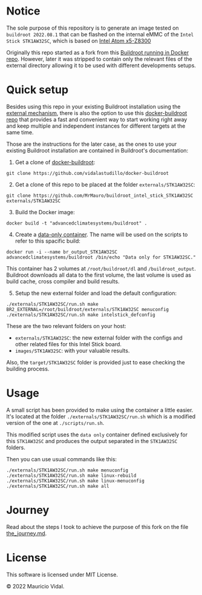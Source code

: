 # Notice

The sole purpose of this repository is to generate an image tested on `buildroot 2022.08.1` that can be flashed on the internal eMMC of the `Intel Stick STK1AW32SC`, which is based on [Intel Atom x5-Z8300][is_spec]

Originally this repo started as a fork from this [Buildroot running in Docker repo][original_docker_buildroot_repo]. However, later it was stripped to contain only the relevant files of the external directory allowing it to be used with different developments setups.


# Quick setup

Besides using this repo in your existing Buildroot installation using the [external mechanism][br2_external], there is also the option to use this [docker-buildroot repo][docker_buildroot] that provides a fast and convenient way to start working right away and keep multiple and independent instances for different targets at the same time.

Those are the instructions for the later case, as the ones to use your existing Buildroot installation are contained in Buildroot's documentation:

1. Get a clone of [docker-buildroot][docker_buildroot]:

``` shell
git clone https://github.com/vidalastudillo/docker-buildroot
```

2. Get a clone of this repo to be placed at the folder `externals/STK1AW32SC`:

``` shell
git clone https://github.com/MrMauro/buildroot_intel_stick_STK1AW32SC externals/STK1AW32SC
```

3. Build the Docker image:

``` shell
docker build -t "advancedclimatesystems/buildroot" .
```

4. Create a [data-only container][data-only]. The name will be used on the scripts to refer to this spacific build:

``` shell
docker run -i --name br_output_STK1AW32SC advancedclimatesystems/buildroot /bin/echo "Data only for STK1AW32SC."
```

This container has 2 volumes at `/root/buildroot/dl` and `/buildroot_output`.
Buildroot downloads all data to the first volume, the last volume is used as build cache, cross compiler and build results.

5. Setup the new external folder and load the default configuration:

``` shell
./externals/STK1AW32SC/run.sh make BR2_EXTERNAL=/root/buildroot/externals/STK1AW32SC menuconfig
./externals/STK1AW32SC/run.sh make intelstick_defconfig
```

These are the two relevant folders on your host:

- `externals/STK1AW32SC`: the new external folder with the configs and other related files for this Intel Stick board.
- `images/STK1AW32SC`: with your valuable results.

Also, the `target/STK1AW32SC` folder is provided just to ease checking the building process.


# Usage

A small script has been provided to make using the container a little easier.
It's located at the folder `./externals/STK1AW32SC/run.sh` which is a modified version of the one at `./scripts/run.sh`.

This modified script uses the `data only` container defined exclusively for this `STK1AW32SC` and produces the output separated in the `STK1AW32SC` folders.

Then you can use usual commands like this:

``` shell
./externals/STK1AW32SC/run.sh make menuconfig
./externals/STK1AW32SC/run.sh make linux-rebuild
./externals/STK1AW32SC/run.sh make linux-menuconfig
./externals/STK1AW32SC/run.sh make all
```


# Journey

Read about the steps I took to achieve the purpose of this fork on the file [the_journey.md][journey].


# License

This software is licensed under MIT License.

&copy; 2022 Mauricio Vidal.

[docker_buildroot]:https://github.com/vidalastudillo/docker-buildroot
[original_docker_buildroot_repo]:https://github.com/AdvancedClimateSystems/docker-buildroot
[buildroot]:http://buildroot.uclibc.org/
[data-only]:https://docs.docker.com/userguide/dockervolumes/
[journey]:the_journey.md
[br2_external]:http://buildroot.uclibc.org/downloads/manual/manual.html#outside-br-custom
[is_spec]:https://ark.intel.com/content/www/us/en/ark/products/91065/intel-compute-stick-stk1aw32sc.html
